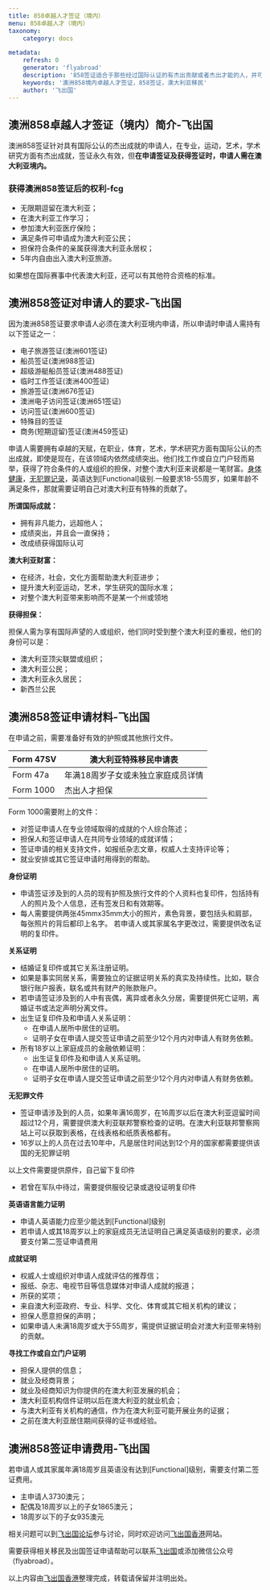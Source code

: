 ```yaml
---
title: 858卓越人才签证（境内）
menu: 858卓越人才（境内）
taxonomy:
    category: docs

metadata:
    refresh: 0
    generator: 'flyabroad'
    description: '858签证适合于那些经过国际认证的有杰出贡献或者杰出才能的人，并可让申请人在澳洲永久居住。但是当申请时拥有电子旅游许可600，海员签证988，游艇船员临时签证488，临时工作签证400，旅游签证676，电子访客651，访客签证600，特别目的签证444，短期商务签证456中的任意一个，则无法申请858签证'
    keywords: '澳洲858境内卓越人才签证，858签证，澳大利亚移民'
    author: '飞出国'
---
```


## 澳洲858卓越人才签证（境内）简介-飞出国

澳洲858签证针对具有国际公认的杰出成就的申请人，在专业，运动，艺术，学术研究方面有杰出成就，签证永久有效，但**在申请签证及获得签证时，申请人需在澳大利亚境内。**

### 获得澳洲858签证后的权利-fcg

* 无限期逗留在澳大利亚；
* 在澳大利亚工作学习；
* 参加澳大利亚医疗保险；
* 满足条件可申请成为澳大利亚公民；
* 担保符合条件的亲属获得澳大利亚永居权；
* 5年内自由出入澳大利亚旅游。

如果想在国际赛事中代表澳大利亚，还可以有其他符合资格的标准。

## 澳洲858签证对申请人的要求-飞出国

因为澳洲858签证要求申请人必须在澳大利亚境内申请，所以申请时申请人需持有以下签证之一：

* 电子旅游签证(澳洲601签证)
* 船员签证(澳洲988签证)
* 超级游艇船员签证(澳洲488签证)
* 临时工作签证(澳洲400签证)
* 旅游签证(澳洲676签证)
* 澳洲电子访问签证(澳洲651签证)
* 访问签证(澳洲600签证)
* 特殊目的签证
* 商务(短期逗留)签证(澳洲459签证)

申请人需要拥有卓越的天赋，在职业，体育，艺术，学术研究方面有国际公认的杰出成就，即使是现在，在该领域内依然成绩突出。他们找工作或自立门户轻而易举，获得了符合条件的人或组织的担保，对整个澳大利亚来说都是一笔财富。[身体健康]，[无犯罪记录]，英语达到[Functional]级别.一般要求18-55周岁，如果年龄不满足条件，那就需要证明自己对澳大利亚有特殊的贡献了。

**所谓国际成就：**

* 拥有非凡能力，远超他人；
* 成绩突出，并且会一直保持；
* 改成绩获得国际认可

**澳大利亚财富：**

* 在经济，社会，文化方面帮助澳大利亚进步；
* 提升澳大利亚运动，艺术，学生研究的国际水准；
* 对整个澳大利亚带来影响而不是某一个州或领地

**获得担保：**

担保人需为享有国际声望的人或组织，他们同时受到整个澳大利亚的重视，他们的身份可以是：

* 澳大利亚顶尖联盟或组织；
* 澳大利亚公民；
* 澳大利亚永久居民；
* 新西兰公民

## 澳洲858签证申请材料-飞出国

在申请之前，需要准备好有效的护照或其他旅行文件。

Form 47SV | 澳大利亚特殊移民申请表
----------|------------
Form 47a | 年满18周岁子女或未独立家庭成员详情
Form 1000 | 杰出人才担保

Form 1000需要附上的文件：
* 对签证申请人在专业领域取得的成就的个人综合陈述；
* 担保人和签证申请人在共同专业领域的成就详情；
* 签证申请的相关支持文件，如报纸杂志文章，权威人士支持评论等；
* 就业安排或其它签证申请时用得到的帮助。

**身份证明**
* 申请签证涉及到的人员的现有护照及旅行文件的个人资料也复印件，包括持有人的照片及个人信息，还有签发日和有效期等。
* 每人需要提供两张45mmx35mm大小的照片，素色背景，要包括头和肩部，每张照片的背后都印上名字。
若申请人或其家属名字更改过，需要提供改名证明的复印件。

**关系证明**
* 结婚证复印件或其它关系注册证明。
* 如果是事实同居关系，需要独立的证据证明关系的真实及持续性。比如，联合银行账户报表，联名或共有财产的账款账户。
* 若申请签证涉及到的人中有丧偶，离异或者永久分居，需要提供死亡证明，离婚证书或法定声明分离文件。
* 出生证复印件及和申请人关系证明：
    * 在申请人居所中居住的证明。
    * 证明子女在申请人提交签证申请之前至少12个月内对申请人有财务依赖。
* 所有18岁以上家庭成员的金融依赖证明：
    * 出生证复印件及和申请人关系证明。
    * 在申请人居所中居住的证明。
    * 证明子女在申请人提交签证申请之前至少12个月内对申请人有财务依赖。

**无犯罪文件**
* 签证申请涉及到的人员，如果年满16周岁，在16周岁以后在澳大利亚逗留时间超过12个月，需要提供澳大利亚联邦警察检查的证明。在澳大利亚联邦警察网站上可以获取到表格，在线表格和纸质表格都有。
* 16岁以上的人员在过去10年中，凡是居住时间达到12个月的国家都需要提供该国的无犯罪证明

以上文件需要提供原件，自己留下复印件

* 若曾在军队中待过，需要提供服役记录或退役证明复印件

**英语语言能力证明**
* 申请人英语能力应至少能达到[Functional]级别
* 若申请人或其18周岁以上的家庭成员无法证明自己满足英语级别的要求，必须要支付第二签证申请费用

**成就证明**
* 权威人士或组织对申请人成就评估的推荐信；
* 报纸、杂志、电视节目等信息媒体对申请人成就的报道；
* 所获的奖项；
* 来自澳大利亚政府、专业、科学、文化、体育或其它相关机构的建议；
* 担保人愿意担保的声明；
* 如果申请人未满18周岁或大于55周岁，需提供证据证明会对澳大利亚带来特别的贡献。

**寻找工作或自立门户证明**
* 担保人提供的信息；
* 就业及经商背景；
* 就业及经商知识为你提供的在澳大利亚发展的机会；
* 澳大利亚机构信件证明以后在澳大利亚的就业机会；
* 与澳大利亚有关机构的通信，作为在澳大利亚可能开展业务的证据；
* 之前在澳大利亚居住期间获得的证书或经验。

## 澳洲858签证申请费用-飞出国

若申请人或其家属年满18周岁且英语没有达到[Functional]级别，需要支付第二签证费用。

* 主申请人3730澳元；
* 配偶及18周岁以上的子女1865澳元；
* 18周岁以下的子女935澳元

相关问题可以到[飞出国论坛]参与讨论，同时欢迎访问[飞出国香港]网站。 

需要获得相关移民及出国签证申请帮助可以联系[飞出国]或添加微信公众号（flyabroad）。 

以上内容由[飞出国香港]整理完成，转载请保留并注明出处。 

[飞出国技术移民]: http://js.flyabroad.com.hk?target=blank 
[飞出国论坛]: http://bbs.fcgvisa.com?target=blank 
[飞出国香港]: http://flyabroad.hk?target=blank 
[飞出国]: http://flyabroad.me/contact/?target=blank 
[身体健康]:/home/medical
[无犯罪记录]:/home/police
